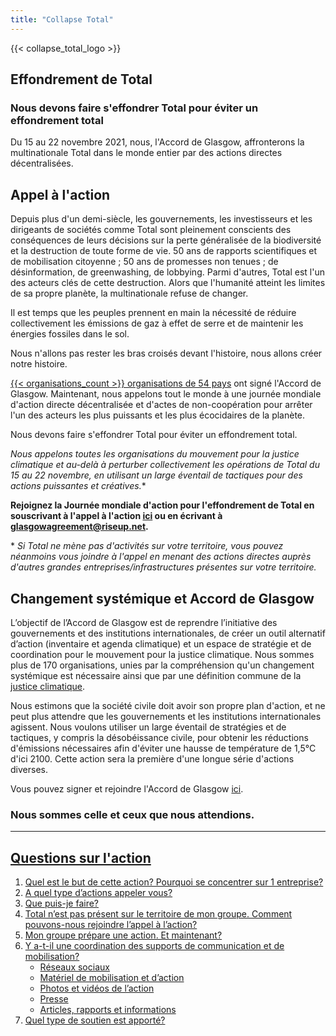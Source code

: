 ```yaml
---
title: "Collapse Total"
---
```


{{< collapse_total_logo >}}

## Effondrement de Total

### Nous devons faire s'effondrer Total pour éviter un effondrement total

Du 15 au 22 novembre 2021, nous, l'Accord de Glasgow, affronterons la multinationale Total dans le monde entier par des actions directes décentralisées.  

## Appel à l'action

Depuis plus d'un demi-siècle, les gouvernements, les investisseurs et les dirigeants de sociétés comme Total sont pleinement conscients des conséquences de leurs décisions sur la perte généralisée de la biodiversité et la destruction de toute forme de vie. 50 ans de rapports scientifiques et de mobilisation citoyenne ; 50 ans de promesses non tenues ; de désinformation, de greenwashing, de lobbying. Parmi d'autres, Total est l'un des acteurs clés de cette destruction. Alors que l'humanité atteint les limites de sa propre planète, la multinationale refuse de changer.  

Il est temps que les peuples prennent en main la nécessité de réduire collectivement les émissions de gaz à effet de serre et de maintenir les énergies fossiles dans le sol.  

Nous n'allons pas rester les bras croisés devant l'histoire, nous allons créer notre histoire.  

[{{< organisations_count >}} organisations de 54 pays](../organisations/) ont signé l'Accord de Glasgow. Maintenant, nous appelons tout le monde à une journée mondiale d'action directe décentralisée et d'actes de non-coopération pour arrêter l'un des acteurs les plus puissants et les plus écocidaires de la planète.  

Nous devons faire s'effondrer Total pour éviter un effondrement total.  

**Nous appelons toutes les organisations du mouvement pour la justice climatique et au-delà à perturber collectivement les opérations de Total* du 15 au 22 novembre, en utilisant un large éventail de tactiques pour des actions puissantes et  créatives.**  

**Rejoignez la Journée mondiale d'action pour l'effondrement de Total en souscrivant à l'appel à l'action [ici](https://framaforms.org/collapse-total-call-to-action-1627950762) ou en écrivant à glasgowagreement@riseup.net.**

\* *Si Total ne mène pas d'activités sur votre territoire, vous pouvez néanmoins vous joindre à l'appel en menant des actions directes auprès d'autres grandes entreprises/infrastructures présentes sur votre territoire.*  

## Changement systémique et Accord de Glasgow

L’objectif de l’Accord de Glasgow est de reprendre l’initiative des gouvernements et des institutions internationales, de créer un outil alternatif d’action (inventaire et agenda climatique) et un espace de stratégie et de coordination pour le mouvement pour la justice climatique. Nous sommes plus de 170 organisations, unies par la compréhension qu'un changement systémique est nécessaire ainsi que par une définition commune de la [justice climatique](../agreement/).

Nous estimons que la société civile doit avoir son propre plan d'action, et ne peut plus attendre que les gouvernements et les institutions internationales agissent. Nous voulons utiliser un large éventail de stratégies et de tactiques, y compris la désobéissance civile, pour obtenir les réductions d'émissions nécessaires afin d'éviter une hausse de température de 1,5°C d'ici 2100. Cette action sera la première d'une longue série d'actions diverses.  

Vous pouvez signer et rejoindre l'Accord de Glasgow [ici](../contact/).  

### Nous sommes celle et ceux que nous attendions.

---


## [Questions sur l'action](../collapse_total_qna/)
1. [Quel est le but de cette action? Pourquoi se concentrer sur 1 entreprise?](../collapse_total_qna/#1-quel-est-le-but-de-cette-action-pourquoi-se-concentrer-sur-1-entreprise)
2. [A quel type d’actions appeler vous?](../collapse_total_qna/#2-a-quel-type-dactions-appeler-vous)
3. [Que puis-je faire?](../collapse_total_qna/#3-que-puis-je-faire)
4. [Total n’est pas présent sur le territoire de mon groupe. Comment pouvons-nous rejoindre l’appel à l’action?](../collapse_total_qna/#4-total-nest-pas-présent-sur-le-territoire-de-mon-groupe.-comment-pouvons-nous-rejoindre-lappel-%C3%A0-laction)
5. [Mon groupe prépare une action. Et maintenant?](../collapse_total_qna/#5-mon-groupe-pr%C3%A9pare-une-action.-et-maintenant)
6. [Y a-t-il une coordination des supports de communication et de mobilisation?](../collapse_total_qna/#6-y-a-t-il-une-coordination-des-supports-de-communication-et-de-mobilisation)
   - [Réseaux sociaux](../collapse_total_qna/#réseaux-sociaux)
   - [Matériel de mobilisation et d’action](../collapse_total_qna/#matériel-de-mobilisation-et-daction)
   - [Photos et vidéos de l’action](../collapse_total_qna/#photos-et-vidéos-de-laction)
   - [Presse](../collapse_total_qna/#presse)
   - [Articles, rapports et informations](../collapse_total_qna/#articles-rapports-et-informations)
7. [Quel type de soutien est apporté?](../collapse_total_qna/#7-quel-type-de-soutien-est-apporté)

